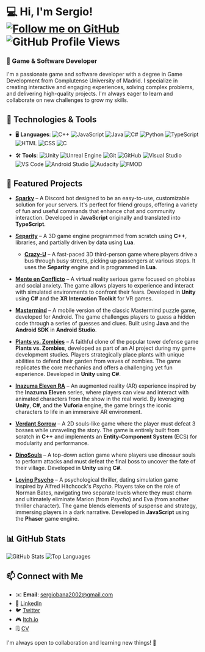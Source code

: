 # 💻 Hi, I'm Sergio!  [![Follow me on GitHub](https://img.shields.io/badge/follow-%40Sebana02-blue?style=for-the-badge&logo=github&logoColor=white)](https://github.com/Sebana02) ![GitHub Profile Views](https://komarev.com/ghpvc/?username=Sebana02)  

### 🚀 Game & Software Developer
I'm a passionate game and software developer with a degree in Game Development from Complutense University of Madrid. I specialize in creating interactive and engaging experiences, solving complex problems, and delivering high-quality projects. I'm always eager to learn and collaborate on new challenges to grow my skills.

## 🔧 Technologies & Tools

- 🖥️ **Languages**: 
  ![C++](https://img.shields.io/badge/-C++-00599C?style=flat-square&logo=c%2B%2B&logoColor=white) 
  ![JavaScript](https://img.shields.io/badge/-JavaScript-F7DF1E?style=flat-square&logo=javascript&logoColor=black)
  ![Java](https://img.shields.io/badge/-Java-007396?style=flat-square&logo=java&logoColor=white) 
  ![C#](https://img.shields.io/badge/-C%23-239120?style=flat-square&logo=csharp&logoColor=white)
  ![Python](https://img.shields.io/badge/-Python-3776AB?style=flat-square&logo=python&logoColor=white)
  ![TypeScript](https://img.shields.io/badge/-TypeScript-3178C6?style=flat-square&logo=typescript&logoColor=white) 
  ![HTML](https://img.shields.io/badge/-HTML-E34F26?style=flat-square&logo=html5&logoColor=white) 
  ![CSS](https://img.shields.io/badge/-CSS-1572B6?style=flat-square&logo=css3&logoColor=white)
  ![C](https://img.shields.io/badge/-C-00599C?style=flat-square&logo=c%2B%2B&logoColor=white) 

- 🛠️ **Tools**: 
  ![Unity](https://img.shields.io/badge/-Unity-000000?style=flat-square&logo=unity&logoColor=white)
  ![Unreal Engine](https://img.shields.io/badge/-Unreal_Engine-000000?style=flat-square&logo=unreal-engine&logoColor=white)
  ![Git](https://img.shields.io/badge/-Git-F05032?style=flat-square&logo=git&logoColor=white) 
  ![GitHub](https://img.shields.io/badge/-GitHub-181717?style=flat-square&logo=github&logoColor=white)
  ![Visual Studio](https://img.shields.io/badge/-Visual_Studio-5C2D91?style=flat-square&logo=visual-studio&logoColor=white)
  ![VS Code](https://img.shields.io/badge/-VS_Code-007ACC?style=flat-square&logo=visual-studio-code&logoColor=white) 
  ![Android Studio](https://img.shields.io/badge/-Android_Studio-3DDC84?style=flat-square&logo=android-studio&logoColor=white)
  ![Audacity](https://img.shields.io/badge/-Audacity-000000?style=flat-square&logo=audacity&logoColor=white)
  ![FMOD](https://img.shields.io/badge/-FMOD-2D6A4F?style=flat-square&logo=fmod&logoColor=white)

## 📌 Featured Projects

- **[Sparky](https://github.com/Sebana02/Sparky)** – A Discord bot designed to be an easy-to-use, customizable solution for your servers. It's perfect for friend groups, offering a variety of fun and useful commands that enhance chat and community interaction. Developed in **JavaScript** originally and translated into **TypeScript**.

- **[Separity](https://github.com/XupappInc/Separity)** – A 3D game engine programmed from scratch using **C++**, libraries, and partially driven by data using **Lua**.  
  - **[Crazy-U](https://github.com/XupappInc/CrazyU)** – A fast-paced 3D third-person game where players drive a bus through busy streets, picking up passengers at various stops. It uses the **Separity** engine and is programmed in **Lua**.

- **[Mente en Conflicto](https://github.com/Lauu029/JuegosSerios)** – A virtual reality serious game focused on phobias and social anxiety. The game allows players to experience and interact with simulated environments to confront their fears. Developed in **Unity** using **C#** and the **XR Interaction Toolkit** for VR games.

- **[Mastermind](https://github.com/angelo066/Moviles)** – A mobile version of the classic Mastermind puzzle game, developed for Android. The game challenges players to guess a hidden code through a series of guesses and clues. Built using **Java** and the **Android SDK** in **Android Studio**.

- **[Plants vs. Zombies](https://github.com/Sebana02/IAV23-BanaMarchante-CallejoHerrero)** – A faithful clone of the popular tower defense game **Plants vs. Zombies**, developed as part of an AI project during my game development studies. Players strategically place plants with unique abilities to defend their garden from waves of zombies. The game replicates the core mechanics and offers a challenging yet fun experience. Developed in **Unity** using **C#**.

- **[Inazuma Eleven RA](https://github.com/Sebana02/InazumaElevenRA)** – An augmented reality (AR) experience inspired by the **Inazuma Eleven** series, where players can view and interact with animated characters from the show in the real world. By leveraging **Unity**, **C#**, and the **Vuforia** engine, the game brings the iconic characters to life in an immersive AR environment.

- **[Verdant Sorrow](https://github.com/Xuppap-Inc/VerdantSorrow)** – A 2D souls-like game where the player must defeat 3 bosses while unraveling the story. The game is entirely built from scratch in **C++** and implements an **Entity-Component System** (ECS) for modularity and performance.

- **[DinoSouls](https://github.com/Proyectos1-FDI-UCM/c2021-Grupo01)** – A top-down action game where players use dinosaur souls to perform attacks and must defeat the final boss to uncover the fate of their village. Developed in **Unity** using **C#**.

- **[Loving Psycho](https://github.com/JGomezPulido/Loving_Psycho)** – A psychological thriller, dating simulation game inspired by Alfred Hitchcock's *Psycho*. Players take on the role of Norman Bates, navigating two separate levels where they must charm and ultimately eliminate Marion (from *Psycho*) and Eva (from another thriller character). The game blends elements of suspense and strategy, immersing players in a dark narrative. Developed in **JavaScript** using the **Phaser** game engine.


## 📊 GitHub Stats

![GitHub Stats](https://github-readme-stats.vercel.app/api?username=Sebana02&show_icons=true&theme=radical) ![Top Languages](https://github-readme-stats.vercel.app/api/top-langs/?username=Sebana02&layout=compact&theme=radical)


## 📫 Connect with Me

- ✉️ **Email**: sergiobana2002@gmail.com  
- 🔗 [LinkedIn](https://www.linkedin.com/in/sergio-bana-marchante)  
- 🐦 [Twitter](https://twitter.com/Khlozer)  
- 🎮 [Itch.io](https://khlozer.itch.io/)
- 🗒️ [CV](./CV_SergioBañaMarchante.pdf)

I'm always open to collaboration and learning new things! 🚀
